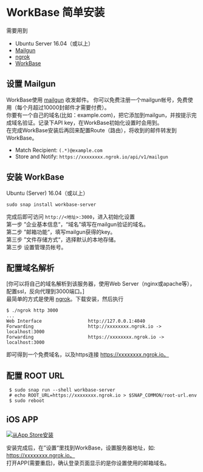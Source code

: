 # WorkBase 简单安装

需要用到
- Ubuntu Server 16.04（或以上）
- [Mailgun](https://mailgun.com)
- [ngrok](https://ngrok.com)
- [WorkBase](https://snapcraft.io/workbase-server)

## 设置 Mailgun

WorkBase使用 [mailgun](https://mailgun.com) 收发邮件。 你可以免费注册一个mailgun帐号，免费使用（每个月超过10000封邮件才需要付费）。  
你要有一个自己的域名(比如：example.com)，把它添加到mailgun，并按提示完成域名验证。记录下API key，在WorkBase初始化设置时会用到。  
在完成WorkBase安装后再回来配置Route（路由），将收到的邮件转发到 WorkBase。
- Match Recipient: `(.*)@example.com`
- Store and Notify: `https://xxxxxxxx.ngrok.io/api/v1/mailgun`

## 安装 WorkBase

Ubuntu (Server) 16.04（或以上）
```
sudo snap install workbase-server
```
完成后即可访问 `http://<地址>:3000`，进入初始化设置  
第一步 ”企业基本信息“，“域名”填写在mailgun验证的域名。  
第二步 ”邮箱功能“，填写mailgun获得的key。  
第三步 ”文件存储方式“，选择默认的本地存储。  
第三步 设置管理员帐号。

## 配置域名解析

[你可以将自己的域名解析到该服务器，使用Web Server（nginx或apache等），配置ssl，反向代理到3000端口。]  
最简单的方式是使用 [ngrok](https://ngrok.com)。下载安装，然后执行
```
$ ./ngrok http 3000
...
Web Interface                 http://127.0.0.1:4040
Forwarding                    http://xxxxxxxx.ngrok.io -> localhost:3000         
Forwarding                    https://xxxxxxxx.ngrok.io -> localhost:3000 
```
即可得到一个免费域名，以及https连接 https://xxxxxxxx.ngrok.io。

## 配置 ROOT URL

```
 $ sudo snap run --shell workbase-server
 # echo ROOT_URL=https://xxxxxxxx.ngrok.io > $SNAP_COMMON/root-url.env
 $ sudo reboot
```

## iOS APP

[![从App Store安装](https://user-images.githubusercontent.com/551004/29770691-a2082ff4-8bc6-11e7-89a6-964cd405ea8e.png)](https://itunes.apple.com/app/workbase/id1447713624)

安装完成后，在”设置“里找到WorkBase，设置服务器地址，如: https://xxxxxxxx.ngrok.io。  
打开APP(需要重启)，确认登录页面显示的是你设置使用的邮箱域名。
